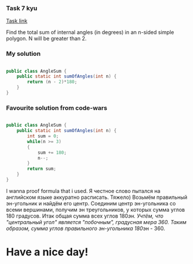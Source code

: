### Task 7 kyu

[Task link](https://www.codewars.com/kata/5a03b3f6a1c9040084001765/)

Find the total sum of internal angles (in degrees) in an n-sided simple polygon. N will be greater than 2.


### My solution

```Java

public class AngleSum {
    public static int sumOfAngles(int n) {
        return (n - 2)*180;
    }
}

```

### Favourite solution from code-wars

```Java

public class AngleSum {
    public static int sumOfAngles(int n) {
        int sum = 0;
        while(n >= 3)
        {
            sum += 180;
            n--;
        }
        return sum;
    }
}

```

I wanna proof formula that i used. Я честное слово пытался на английском языке аккуратно расписать. Тяжело)
Возьмём правильный эн-угольник и найдём его центр. Соединим центр эн-угольника со всеми вершинами, получим эн треугольников, у которых сумма углов 180 градусов. Итак общая сумма всех углов 180*эн. Учтём, что "центральный угол" является "побочным", градусная мера 360. Таким образом, сумма углов правильного эн-угольника 180*эн - 360.

# Have a nice day!